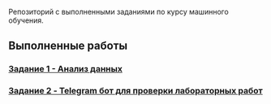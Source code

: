 Репозиторий с выполненными заданиями по курсу машинного обучения.
## Выполненные работы

### [Задание 1 - Анализ данных](TIPIS_tusk1.ipynb)

### [Задание 2 - Telegram бот для проверки лабораторных работ]([https://github.com/IImbryk/ml_2025/tree/main/2_simple_bot](https://github.com/rabotimnogo/TIPIS_2025/blob/main/doc/comparison.md))

